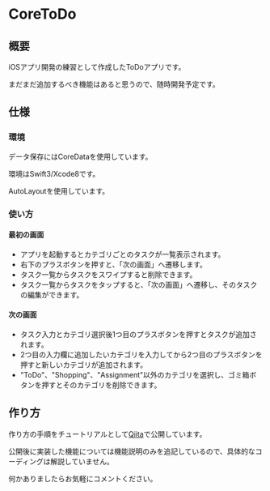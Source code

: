 # CoreToDo

## 概要

iOSアプリ開発の練習として作成したToDoアプリです。

まだまだ追加するべき機能はあると思うので、随時開発予定です。

## 仕様

### 環境
データ保存にはCoreDataを使用しています。

環境はSwift3/Xcode8です。

AutoLayoutを使用しています。

### 使い方

#### 最初の画面

- アプリを起動するとカテゴリごとのタスクが一覧表示されます。
- 右下のプラスボタンを押すと、「次の画面」へ遷移します。
- タスク一覧からタスクをスワイプすると削除できます。
- タスク一覧からタスクをタップすると、「次の画面」へ遷移し、そのタスクの編集ができます。

#### 次の画面

- タスク入力とカテゴリ選択後1つ目のプラスボタンを押すとタスクが追加されます。
- 2つ目の入力欄に追加したいカテゴリを入力してから2つ目のプラスボタンを押すと新しいカテゴリが追加されます。
- "ToDo"、"Shopping"、"Assignment"以外のカテゴリを選択し、ゴミ箱ボタンを押すとそのカテゴリを削除できます。

## 作り方
作り方の手順をチュートリアルとして[Qiita](http://qiita.com/MasayaHayashi724/items/0d27f4abf7b14c72107f)で公開しています。

公開後に実装した機能については機能説明のみを追記しているので、具体的なコーディングは解説していません。

何かありましたらお気軽にコメントください。
